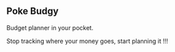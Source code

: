 ## Poke Budgy

Budget planner in your pocket.

Stop tracking where your money goes, start planning it !!!
